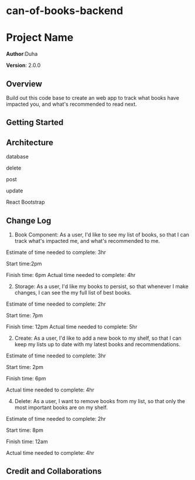 # can-of-books-backend


# Project Name

**Author**:Duha 

**Version**: 2.0.0 

## Overview

Build out this code base to create an web app to track what books have impacted you, and what's recommended to read next.

## Getting Started


## Architecture
database

 delete 
 
  post 
  
   update

   React Bootstrap





## Change Log

1. Book Component: As a user, I'd like to see my list of books, so that I can track what's impacted me, and what's recommended to me.

Estimate of time needed to complete: 3hr

Start time:2pm

Finish time: 6pm
Actual time needed to complete: 4hr


2. Storage: As a user, I'd like my books to persist, so that whenever I make changes, I can see the my full list of best books.

Estimate of time needed to complete: 2hr

Start time: 7pm

Finish time: 12pm
Actual time needed to complete: 5hr



2. Create: As a user, I'd like to add a new book to my shelf, so that I can keep my lists up to date with my latest books and recommendations.

Estimate of time needed to complete: 3hr

Start time: 2pm

Finish time: 6pm

Actual time needed to complete: 4hr



4.  Delete: As a user, I want to remove books from my list, so that only the most important books are on my shelf.

Estimate of time needed to complete: 2hr

Start time: 8pm

Finish time: 12am

Actual time needed to complete: 4hr


## Credit and Collaborations

